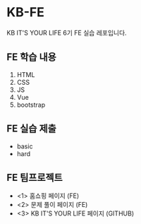 # KB-FE

KB IT'S YOUR LIFE 6기 FE 실습 레포입니다.

## FE 학습 내용

1. HTML
2. CSS
3. JS
4. Vue
5. bootstrap

## FE 실습 제출

- basic
- hard

## FE 팀프로젝트

- <1> 홈쇼핑 페이지 (FE)
- <2> 문제 풀이 페이지 (FE)
- <3> KB IT'S YOUR LIFE 페이지 (GITHUB)
